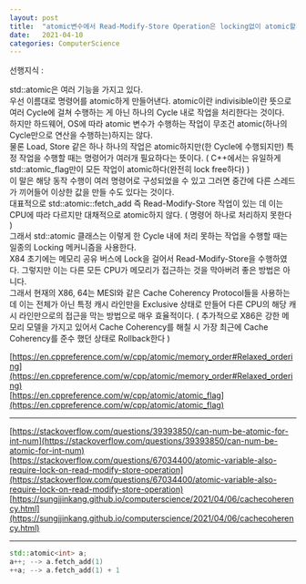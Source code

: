 ```yaml
---
layout: post
title:  "atomic변수에서 Read-Modify-Store Operation은 locking없이 atomic할까?"
date:   2021-04-10
categories: ComputerScience
---
```


선행지식 :      

std::atomic은 여러 기능을 가지고 있다.       
우선 이름대로 명령어를 atomic하게 만들어낸다. atomic이란 indivisible이란 뜻으로 여러 Cycle에 걸쳐 수행하는 게 아닌 하나의 Cycle 내로 작업을 처리한다는 것이다.          
하지만 하드웨어, OS에 따라 atomic 변수가 수행하는 작업이 무조건 atomic(하나의 Cycle만으로 연산을 수행하는)하지는 않다.       
물론 Load, Store 같은 하나 하나의 작업은 atomic하지만(한 Cycle에 수행되지만) 특정 작업을 수행할 때는 명령어가 여러개 필요하다는 뜻이다. ( C++에서는 유일하게 std::atomic_flag만이 모든 작업이 atomic하다(완전히 lock free하다) )              
이 말은 해당 동작 수행이 여러 명령어로 구성되었을 수 있고 그러면 중간에 다른 스레드가 끼어들어 이상한 값을 만들 수도 있다는 것이다.       
대표적으로 std::atomic::fetch_add 즉 Read-Modify-Store 작업이 있는 데 이는 CPU에 따라 다르지만 대채적으로 atomic하지 않다. ( 명령어 하나로 처리하지 못한다 )      
그래서 std::atomic 클래스는 이렇게 한 Cycle 내에 처리 못하는 작업을 수행할 때는 일종의 Locking 메커니즘을 사용한다.        
X84 초기에는 메모리 공유 버스에 Lock을 걸어서 Read-Modify-Store을 수행하였다. 그렇지만 이는 다른 모든 CPU가 메모리가 접근하는 것을 막아버려 좋은 방법은 아니다.            
그래서 현재의 X86, 64는 MESI와 같은 Cache Coherency Protocol들을 사용하는 데 이는 전체가 아닌 특정 캐시 라인만을 Exclusive 상태로 만들어 다른 CPU의 해당 캐시 라인만으로의 접근을 막는 방법으로 매우 효율적이다. ( 추가적으로 X86은 강한 메모리 모델을 가지고 있어서 Cache Coherency를 해칠 시 가장 최근에 Cache Coherency를 준수 했던 상태로 Rollback한다 )

[https://en.cppreference.com/w/cpp/atomic/memory_order#Relaxed_ordering](https://en.cppreference.com/w/cpp/atomic/memory_order#Relaxed_ordering)       
[https://en.cppreference.com/w/cpp/atomic/atomic_flag](https://en.cppreference.com/w/cpp/atomic/atomic_flag)           


-----------------------------------------------------

[https://stackoverflow.com/questions/39393850/can-num-be-atomic-for-int-num](https://stackoverflow.com/questions/39393850/can-num-be-atomic-for-int-num)       
[https://stackoverflow.com/questions/67034400/atomic-variable-also-require-lock-on-read-modify-store-operation](https://stackoverflow.com/questions/67034400/atomic-variable-also-require-lock-on-read-modify-store-operation)        
[https://sungjjinkang.github.io/computerscience/2021/04/06/cachecoherency.html](https://sungjjinkang.github.io/computerscience/2021/04/06/cachecoherency.html)        

-----------------------------------------------------

```c++
std::atomic<int> a;
a++; --> a.fetch_add(1)
++a; --> a.fetch_add(1) + 1
```
